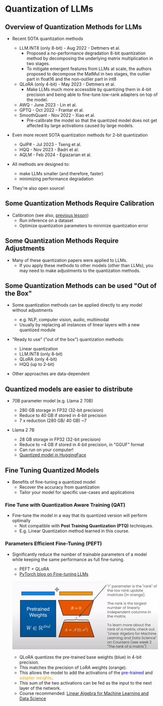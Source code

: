 # Quantization of LLMs

## Overview of Quantization Methods for LLMs

- Recent SOTA quantization methods
  - LLM.INT8 (only 8-bit) - Aug 2022 - Dettmers et al.
    - Proposed a no-performance degradation 8-bit quantization method by decomposing the underlying matrix multiplication in two stages.
    - To mitigate emergent features from LLMs at scale, the authors proposed to decompose the MatMul in two stages, the outlier part in float16 and the non-outlier part in int8
  - QLoRA (only 4-bit) - May 2023 - Dettmers et al.
    - Make LLMs much more accessible by quantizing them in 4-bit precision and being able to fine-tune low-rank adapters on top of the model.
  - AWQ - June 2023 - Lin et al.
  - GPTQ - Oct 2022 - Frantar et al.
  - SmoothQuant - Nov 2022 - Xiao et al.
    - Pre-calibrate the model so that the quantized model does not get affected by large activations caused by large models.

- Even more recent SOTA quantization methods for 2-bit quantization
  - QuIP# - Jul 2023 - Tseng et al.
  - HQQ - Nov 2023 - Badri et al.
  - AQLM - Feb 2024 - Egiazarian et al.

- All methods are designed to:
  - make LLMs smaller (and therefore, faster)
  - minimizing performance degradation

- They're also open source!

## Some Quantization Methods Require Calibration

- Calibration (see also, [previous lesson](./Lesson_4.md#mathematics-behind-linear-quantization))
  - Run inference on a dataset
  - Optimize quantization parameters to minimize quantization error

## Some Quantization Methods Require Adjustments

- Many of these quantization papers were applied to LLMs.
  - If you apply these methods to other models (other than LLMs), you may need to make adjustments to the quantization methods.

## Some Quantization Methods can be used "Out of the Box"

- Some quantization methods can be applied directly to any model without adjustments
  - e.g. NLP, computer vision, audio, multimodal
  - Usually by replacing all instances of linear layers with a new quantized module

- "Ready to use" ("out of the box") quantization methods:
  - Linear quantization
  - LLM.INT8 (only 8-bit)
  - QLoRA (only 4-bit)
  - HQQ (up to 2-bit)

- Other approaches are data-dependent

## Quantized models are easier to distribute

- 70B parameter model (e.g. Llama 2 70B)
  - 280 GB storage in FP32 (32-bit precision)
  - Reduce to 40 GB if stored in 4-bit precision
  - 7 x reduction (280 GB/ 40 GB) ~7

- Llama 2 7B
  - 28 GB storage in FP32 (32-bit precision)
  - Reduce to ~4 GB if stored in 4-bit precision, in "GGUF" format
  - Can run on your computer!
  - [Quantized model in HuggingFace](https://huggingface.co/TheBloke/Llama-2-7B-Chat-GGUF)

## Fine Tuning Quantized Models

- Benefits of fine-tuning a quantized model
  - Recover the accuracy from quantization
  - Tailor your model for specific use-cases and applications

### Fine Tune with Quantization Aware Training (QAT)

- Fine-tune the model in a way that its quantized version will perform optimally
  - Not compatible with **Post Training Quantization (PTQ)** techniques.
  - E.g. Linear Quantization method learned in this course.

### Parameters Efficient Fine-Tuning (PEFT)

- Significantly reduce the number of trainable parameters of a model while keeping the same performance as full fine-tuning.
  - PEFT + QLoRA
  - [PyTorch blog on Fine-tuning LLMs](https://pytorch.org/blog/finetune-llms/)

  ![PEFT](../images/5_0.png)
  - QLoRA quantizes the pre-trained base weights (blue) in 4-bit precision.
  - This matches the precision of LoRA weights (orange).
  - This allows the model to add the activations of the <span style="color:blue">pre-trained</span> and <span style="color:orange">adapter weights</span>.
  - This sum of the two activations can be fed as the input to the next layer of the network.
  - Course recommended: [Linear Algebra for Machine Learning and Data Science](https://www.coursera.org/learn/machine-learning-linear-algebra)
